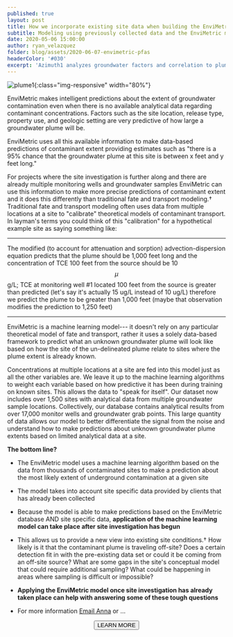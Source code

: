 ```yaml
---
published: true
layout: post
title: How we incorporate existing site data when building the EnviMetric model
subtitle: Modeling using previously collected data and the EnviMetric machine learning algorithm to garner new insights for contaminated properties.
date: 2020-05-06 15:00:00
author: ryan_velazquez
folder: blog/assets/2020-06-07-envimetric-pfas
headerColor: '#030'
excerpt: 'Azimuth1 analyzes groundwater factors and correlation to plume dimensions in EnviMetric model.'
---
```


![plume1]({{site.baseurl}}/{{page.folder}}/plume.jpg){:class="img-responsive" width="80%"}

EnviMetric makes intelligent predictions about the extent of groundwater contamination even when there is no available analytical data regarding contaminant concentrations. Factors such as the site location, release type, property use, and geologic setting are very predictive of how large a groundwater plume will be.

EnviMetric uses all this available information to make data-based predictions of contaminant extent providing estimates such as "there is a 95% chance that the groundwater plume at this site is between x feet and y feet long."

For projects where the site investigation is further along and there are already multiple monitoring wells and groundwater samples EnviMetric can use this information to make more precise predictions of contaminant extent and it does this differently than traditional fate and transport modeling.† Traditional fate and transport modeling often uses data from multiple locations at a site to "calibrate" theoretical models of contaminant transport. In layman's terms you could think of this "calibration" for a hypothetical example site as saying something like:

---

The modified (to account for attenuation and sorption) advection-dispersion equation predicts that the plume should be 1,000 feet long and the concentration of TCE 100 feet from the source should be 10 $$\mu$$g/L; TCE at monitoring well #1 located 100 feet from the source is greater than predicted (let's say it's actually 15 ug/L instead of 10 ug/L) therefore we predict the plume to be greater than 1,000 feet (maybe that observation modifies the prediction to 1,250 feet)

---

EnviMetric is a machine learning model--- it doesn't rely on any particular theoretical model of fate and transport, rather it uses a solely data-based framework to predict what an unknown groundwater plume will look like based on how the site of the un-delineated plume relate to sites where the plume extent is already known.

Concentrations at multiple locations at a site are fed into this model just as all the other variables are. We leave it up to the machine learning algorithms to weight each variable based on how predictive it has been during training on known sites. This allows the data to "speak for itself". Our dataset now includes over 1,500 sites with analytical data from multiple groundwater sample locations. Collectively, our database contains analytical results from over 17,000 monitor wells and groundwater grab points. This large quantity of data allows our model to better differentiate the signal from the noise and understand how to make predictions about unknown groundwater plume extents based on limited analytical data at a site.

**The bottom line?**

- The EnviMetric model uses a machine learning algorithm based on the data from thousands of contaminated sites to make a prediction about the most likely extent of underground contamination at a given site

- The model takes into account site specific data provided by clients that has already been collected

- Because the model is able to make predictions based on the EnviMetric database AND site specific data, **application of the machine learning model can take place after site investigation has begun**

- This allows us to provide a new view into existing site conditions.† How likely is it that the contaminant plume is traveling off-site? Does a certain detection fit in with the pre-existing data set or could it be coming from an off-site source? What are some gaps in the site's conceptual model that could require additional sampling? What could be happening in areas where sampling is difficult or impossible?

- **Applying the EnviMetric model once site investigation has already taken place can help with answering some of these tough questions**

- For more information <a href="mailto:anna.harrington@azimuth1.com?subject=EnviMetric interest">Email Anna</a> or ...
<p><center><a href="http://info.azimuth1.com/envimetric"><button type="button" class="btn btn-info">LEARN MORE</button></a>
</center></p>

